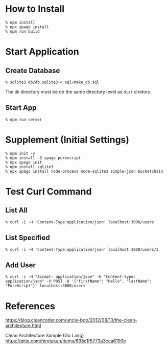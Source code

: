 # How to Install

```
% npm install
% npx spago install
% npm run build
```


# Start Application

## Create Database

```
% sqlite3 db/db.sqlite3 < sql/make_db.sql
```

The `db` directory must be on the same directory level as `dist` diretory.

## Start App

```
% npm run server
```


# Supplement (Initial Settings)

```
% npm init -y
% npm install -D spago purescript
% npx spago init
% npm install sqlite3
% npx spago install node-process node-sqlite3 simple-json bucketchain
```


# Test Curl Command

## List All

```
% curl -i -H 'Content-Type:application/json' localhost:3000/users
```

## List Specified

```
% curl -i -H 'Content-Type:application/json' localhost:3000/users/3
```

## Add User

```
% curl -i -H "Accept: application/json" -H "Content-type: application/json" -X POST -d '{"firstName": "Hello", "lastName": "PureScript"}' localhost:3000/users
```


# References

https://blog.cleancoder.com/uncle-bob/2012/08/13/the-clean-architecture.html

Clean Architecture Sample (Go Lang)
https://qiita.com/hirotakan/items/698c1f5773a3cca6193e


